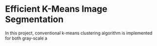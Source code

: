 # Efficient K-Means Image Segmentation

In this project, conventional k-means clustering algorithm is implemented for both gray-scale a